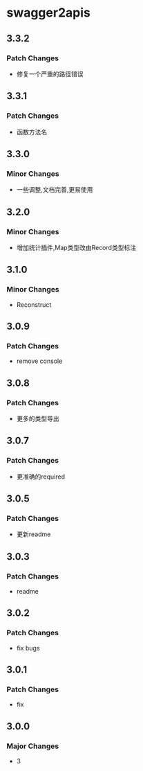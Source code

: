 # swagger2apis

## 3.3.2

### Patch Changes

- 修复一个严重的路径错误

## 3.3.1

### Patch Changes

- 函数方法名

## 3.3.0

### Minor Changes

- 一些调整,文档完善,更易使用

## 3.2.0

### Minor Changes

- 增加统计插件,Map类型改由Record类型标注

## 3.1.0

### Minor Changes

- Reconstruct

## 3.0.9

### Patch Changes

- remove console

## 3.0.8

### Patch Changes

- 更多的类型导出

## 3.0.7

### Patch Changes

- 更准确的required

## 3.0.5

### Patch Changes

- 更新readme

## 3.0.3

### Patch Changes

- readme

## 3.0.2

### Patch Changes

- fix bugs

## 3.0.1

### Patch Changes

- fix

## 3.0.0

### Major Changes

- 3
